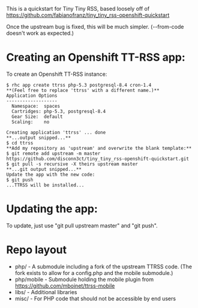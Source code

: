 This is a quickstart for Tiny Tiny RSS, based loosely off of 
https://github.com/fabianofranz/tiny_tiny_rss-openshift-quickstart

Once the upstream bug is fixed, this will be much simpler. (--from-code doesn't work as expected.)

Creating an Openshift TT-RSS app:
=================================

To create an Openshift TT-RSS instance:

    $ rhc app create ttrss php-5.3 postgresql-8.4 cron-1.4
    **(Feel free to replace 'ttrss' with a different name.)**
    Application Options
    -------------------
      Namespace:  spaces
      Cartridges: php-5.3, postgresql-8.4
      Gear Size:  default
      Scaling:    no
    
    Creating application 'ttrss' ... done
    **...output snipped...**
    $ cd ttrss
    **Add my repository as 'upstream' and overwrite the blank template:**
    $ git remote add upstream -m master https://github.com/disconn3ct/tiny_tiny_rss-openshift-quickstart.git
    $ git pull -s recursive -X theirs upstream master
    **...git output snipped...**
    Update the app with the new code:
    $ git push
    ...TTRSS will be installed...

Updating the app:
=================
To update, just use "git pull upstream master" and "git push".

Repo layout
===========
* php/ - A submodule including a fork of the upstream TTRSS code. (The fork exists to allow for a config.php and the mobile submodule.)
* php/mobile - Submodule holding the mobile plugin from https://github.com/mboinet/ttrss-mobile
* libs/ - Additional libraries
* misc/ - For PHP code that should not be accessible by end users

